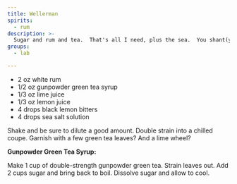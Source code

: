 ```yaml
---
title: Wellerman
spirits:
  - rum
description: >-
  Sugar and rum and tea.  That's all I need, plus the sea.  You shant(y) be disappointed!
groups:
  - lab

---
```


- 2 oz white rum
- 1/2 oz gunpowder green tea syrup
- 1/3 oz lime juice
- 1/3 oz lemon juice
- 4 drops black lemon bitters
- 4 drops sea salt solution

Shake and be sure to dilute a good amount.  Double strain into a chilled
coupe.  Garnish with a few green tea leaves?  And a lime wheel?

**Gunpowder Green Tea Syrup:**

Make 1 cup of double-strength gunpowder green tea.  Strain leaves out.
Add 2 cups sugar and bring back to boil.  Dissolve sugar and allow to
cool.
